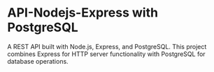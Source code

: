 # API-Nodejs-Express with PostgreSQL

A REST API built with Node.js, Express, and PostgreSQL. This project combines Express for HTTP server functionality with PostgreSQL for database operations.
